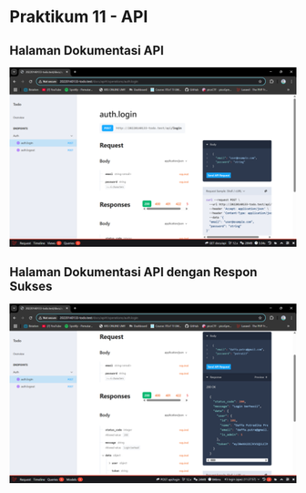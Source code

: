 # Praktikum 11 - API

## Halaman Dokumentasi API
![Halaman Dokumentasi API](screenshot/tugas11/halamanDokumentasiAPI.png)

## Halaman Dokumentasi API dengan Respon Sukses
![Halaman Dokumentasi API dengan Respon Sukses](screenshot/tugas11/halamanDokumentasiAPI_denganResponSukses.png)